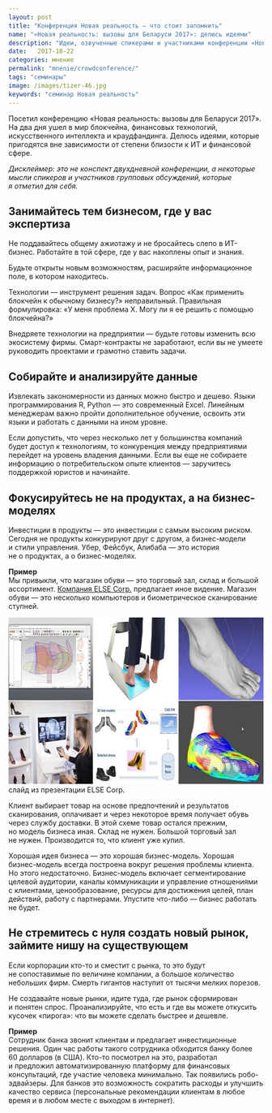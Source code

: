 ```yaml
---
layout: post
title: "Конференция Новая реальность — что стоит запомнить"
name: "«Новая реальность: вызовы для Беларуси 2017»: делюсь идеями"
description: "Идеи, озвученные спикерами и участниками конференции «Новая реальность: вызовы для Беларуси 2017»."
date:   2017-10-22
categories: мнение
permalink: "mnenie/crowdconference/"
tags: "семинары"
image: /images/tizer-46.jpg
keywords: "семинар Новая реальность"
---
```


<p>Посетил конференцию «Новая реальность: вызовы для Беларуси 2017». На&nbsp;два дня ушел в&nbsp;мир блокчейна, финансовых технологий, искусственного интеллекта и&nbsp;краудфандинга. Делюсь идеями, которые пригодятся вне зависимости от&nbsp;степени близости к&nbsp;ИТ и&nbsp;финансовой сфере. </p><!--more-->

<div class="address"><i>Дисклеймер: это не&nbsp;конспект двухдневной конференции, а&nbsp;некоторые мысли спикеров и&nbsp;участников групповых обсуждений, которые я&nbsp;отметил для себя.</i></div>
<h2>Занимайтесь тем бизнесом, где у&nbsp;вас экспертиза</h2>
<p>Не&nbsp;поддавайтесь общему ажиотажу и&nbsp;не&nbsp;бросайтесь слепо в&nbsp;ИТ-бизнес. Работайте в&nbsp;той сфере, где у&nbsp;вас накоплены опыт и&nbsp;знания.</p>
<p>Будьте открыты новым возможностям, расширяйте информационное поле, в&nbsp;котором находитесь. </p>
<p>Технологии&nbsp;— инструмент решения задач. Вопрос «Как применить блокчейн к&nbsp;обычному бизнесу?» неправильный. Правильная формулировка: «У&nbsp;меня проблема Х.&nbsp;Могу&nbsp;ли я&nbsp;ее&nbsp;решить с&nbsp;помощью блокчейна?» </p>
<p>Внедряете технологии на&nbsp;предприятии&nbsp;— будьте готовы изменить всю экосистему фирмы. Смарт-контракты не&nbsp;заработают, если вы&nbsp;не&nbsp;умеете руководить проектами и&nbsp;грамотно ставить задачи. </p>
<h2>Собирайте и&nbsp;анализируйте данные </h2>
<p>Извлекать закономерности из&nbsp;данных можно быстро и&nbsp;дешево. Языки программирования R, Python&nbsp;— это современный Excel. Линейным менеджерам важно пройти дополнительное обучение, освоить эти языки и&nbsp;работать с&nbsp;данными на&nbsp;ином уровне. </p>
<p>Если допустить, что через несколько лет у&nbsp;большинства компаний будет доступ к&nbsp;технологиям, то&nbsp;конкуренция между предприятиями перейдет на&nbsp;уровень владения данными. Если вы&nbsp;еще не&nbsp;собираете информацию о&nbsp;потребительском опыте клиентов&nbsp;— заручитесь поддержкой юристов и&nbsp;начинайте. </p>
<h2>Фокусируйтесь не&nbsp;на&nbsp;продуктах, а&nbsp;на&nbsp;бизнес-моделях </h2>
<p>Инвестиции в&nbsp;продукты&nbsp;— это инвестиции с&nbsp;самым высоким риском. Сегодня не&nbsp;продукты конкурируют друг с&nbsp;другом, а&nbsp;бизнес-модели и&nbsp;стили управления. Убер, Фейсбук, Алибаба&nbsp;— это история не&nbsp;о&nbsp;продуктах, а&nbsp;о&nbsp;бизнес-моделях. </p>
<div class="address"><p><b>Пример</b><br> Мы&nbsp;привыкли, что магазин обуви&nbsp;— это торговый зал, склад и&nbsp;большой ассортимент. <a href="//www.else-corp.com/" target="_blank" rel="noopener">Компания ELSE Corp.</a> предлагает иное видение. Магазин обуви&nbsp;— это несколько компьютеров и&nbsp;биометрическое сканирование ступней.</p>

<div class="wtf"><img src="/images/conf201020172.jpg" alt="ELSE Corp." width="720" height="328" class="img-responsive"/>
слайд из&nbsp;презентации ELSE Corp. </div>
<p><b></b></p>

<p>Клиент выбирает товар на&nbsp;основе предпочтений и&nbsp;результатов сканирования, оплачивает и&nbsp;через некоторое время получает обувь через службу доставки. В&nbsp;этой схеме товар остался прежним, но&nbsp;модель бизнеса иная. Склад не&nbsp;нужен. Большой торговый зал не&nbsp;нужен. Производится&nbsp;то, что клиент уже купил. </p></div><p><b></b></p>
<p>Хорошая идея бизнеса&nbsp;— это хорошая бизнес-модель. Хорошая бизнес-модель всегда построена вокруг решения проблемы клиента. Но&nbsp;этого недостаточно. Бизнес-модель включает сегментирование целевой аудитории, каналы коммуникации и&nbsp;управление отношениями с&nbsp;клиентами, ценообразование, ресурсы для достижения целей, план действий, работу с&nbsp;партнерами. Упустите что-либо&nbsp;— бизнес работать не&nbsp;будет. </p>
<h2>Не&nbsp;стремитесь с&nbsp;нуля создать новый рынок, займите нишу на&nbsp;существующем </h2>
<p>Если корпорации кто-то и&nbsp;сместит с&nbsp;рынка, то&nbsp;это будут не&nbsp;сопоставимые по&nbsp;величине компании, а&nbsp;большое количество небольших фирм. Смерть гигантов наступит от&nbsp;тысячи мелких порезов. </p>
<p>Не&nbsp;создавайте новые рынки, идите туда, где рынок сформирован и&nbsp;понятен спрос. Проанализируйте, что есть и&nbsp;где вы&nbsp;можете откусить кусочек «пирога»: что вы&nbsp;можете сделать быстрее и&nbsp;дешевле. </p>
<div class="address"><p><b>Пример</b><br> Сотрудник банка звонит клиентам и&nbsp;предлагает инвестиционные решения. Один час работы такого сотрудника обходится банку более 60&nbsp;долларов (в&nbsp;США). Кто-то посмотрел на&nbsp;это, разработал и&nbsp;предложил автоматизированную платформу для финансовых консультаций, где участие человека минимально. Так появились робо-эдвайзеры. Для банков это возможность сократить расходы и&nbsp;улучшить качество сервиса (персональные рекомендации клиентам в&nbsp;любое время и&nbsp;в&nbsp;любом месте с&nbsp;выходом в&nbsp;интернет). </p></div>
